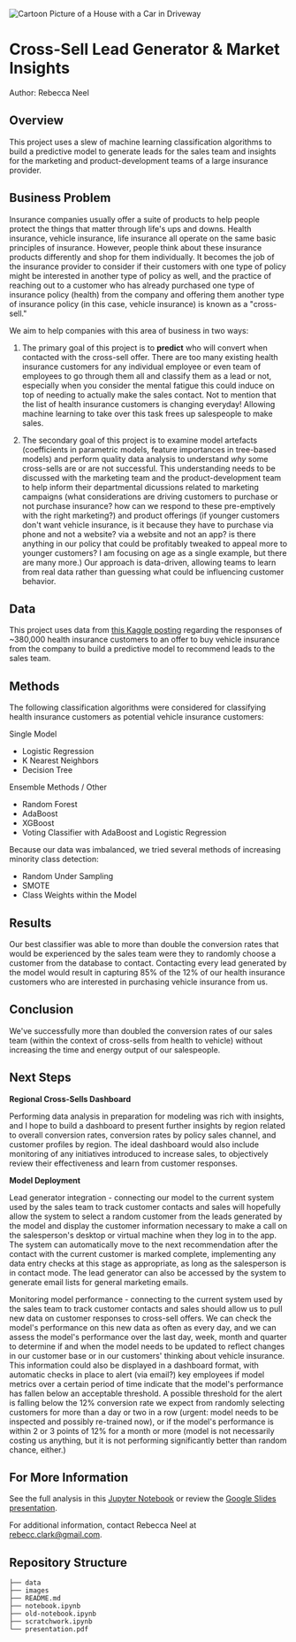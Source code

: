 ![Cartoon Picture of a House with a Car in Driveway](images/house_and_car.jpg)

# Cross-Sell Lead Generator & Market Insights

Author: Rebecca Neel

## Overview

This project uses a slew of machine learning classification algorithms to build a predictive model to generate leads for the sales team and insights for the marketing and product-development teams of a large insurance provider.

## Business Problem

Insurance companies usually offer a suite of products to help people protect the things that matter through life's ups and downs. Health insurance, vehicle insurance, life insurance all operate on the same basic principles of insurance. However, people think about these insurance products differently and shop for them individually. It becomes the job of the insurance provider to consider if their customers with one type of policy might be interested in another type of policy as well, and the practice of reaching out to a customer who has already purchased one type of insurance policy (health) from the company and offering them another type of insurance policy (in this case, vehicle insurance) is known as a "cross-sell."

We aim to help companies with this area of business in two ways:

1. The primary goal of this project is to **predict** who will convert when contacted with the cross-sell offer. There are too many existing health insurance customers for any individual employee or even team of employees to go through them all and classify them as a lead or not, especially when you consider the mental fatigue this could induce on top of needing to actually make the sales contact. Not to mention that the list of health insurance customers is changing everyday! Allowing machine learning to take over this task frees up salespeople to make sales.

2. The secondary goal of this project is to examine model artefacts (coefficients in parametric models, feature importances in tree-based models) and perform quality data analysis to understand *why* some cross-sells are or are not successful. This understanding needs to be discussed with the marketing team and the product-development team to help inform their departmental dicussions related to marketing campaigns (what considerations are driving customers to purchase or not purchase insurance? how can we respond to these pre-emptively with the right marketing?) and product offerings (if younger customers don't want vehicle insurance, is it because they have to purchase via phone and not a website? via a website and not an app? is there anything in our policy that could be profitably tweaked to appeal more to younger customers? I am focusing on age as a single example, but there are many more.) Our approach is data-driven, allowing teams to learn from real data rather than guessing what could be influencing customer behavior.

## Data

This project uses data from [this Kaggle posting](https://www.kaggle.com/datasets/anmolkumar/health-insurance-cross-sell-prediction) regarding the responses of ~380,000 health insurance customers to an offer to buy vehicle insurance from the company to build a predictive model to recommend leads to the sales team.

## Methods

The following classification algorithms were considered for classifying health insurance customers as potential vehicle insurance customers:

Single Model
- Logistic Regression
- K Nearest Neighbors
- Decision Tree

Ensemble Methods / Other
- Random Forest
- AdaBoost
- XGBoost
- Voting Classifier with AdaBoost and Logistic Regression

Because our data was imbalanced, we tried several methods of increasing minority class detection:

- Random Under Sampling
- SMOTE
- Class Weights within the Model

## Results

Our best classifier was able to more than double the conversion rates that would be experienced by the sales team were they to randomly choose a customer from the database to contact. Contacting every lead generated by the model would result in capturing 85% of the 12% of our health insurance customers who are interested in purchasing vehicle insurance from us.

## Conclusion

We've successfully more than doubled the conversion rates of our sales team (within the context of cross-sells from health to vehicle) without increasing the time and energy output of our salespeople.

## Next Steps

**Regional Cross-Sells Dashboard**

Performing data analysis in preparation for modeling was rich with insights, and I hope to build a dashboard to present further insights by region related to overall conversion rates, conversion rates by policy sales channel, and customer profiles by region. The ideal dashboard would also include monitoring of any initiatives introduced to increase sales, to objectively review their effectiveness and learn from customer responses.

**Model Deployment**

Lead generator integration - connecting our model to the current system used by the sales team to track customer contacts and sales will hopefully allow the system to select a random customer from the leads generated by the model and display the customer information necessary to make a call on the salesperson's desktop or virtual machine when they log in to the app. The system can automatically move to the next recommendation after the contact with the current customer is marked complete, implementing any data entry checks at this stage as appropriate, as long as the salesperson is in contact mode. The lead generator can also be accessed by the system to generate email lists for general marketing emails.

Monitoring model performance - connecting to the current system used by the sales team to track customer contacts and sales should allow us to pull new data on customer responses to cross-sell offers. We can check the model's performance on this new data as often as every day, and we can assess the model's performance over the last day, week, month and quarter to determine if and when the model needs to be updated to reflect changes in our customer base or in our customers' thinking about vehicle insurance. This information could also be displayed in a dashboard format, with automatic checks in place to alert (via email?) key employees if model metrics over a certain period of time indicate that the model's performance has fallen below an acceptable threshold. A possible threshold for the alert is falling below the 12% conversion rate we expect from randomly selecting customers for more than a day or two in a row (urgent: model needs to be inspected and possibly re-trained now), or if the model's performance is within 2 or 3 points of 12% for a month or more (model is not necessarily costing us anything, but it is not performing significantly better than random chance, either.)


## For More Information

See the full analysis in this [Jupyter Notebook](notebook.ipynb) or review the [Google Slides presentation](presentation.pdf).

For additional information, contact Rebecca Neel at rebecc.clark@gmail.com.

## Repository Structure

```
├── data
├── images
├── README.md
├── notebook.ipynb
├── old-notebook.ipynb
├── scratchwork.ipynb
└── presentation.pdf
```